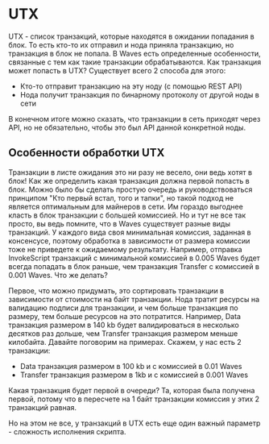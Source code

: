 # UTX

UTX - список транзакций, которые находятся в ожидании попадания в блок. То есть кто-то их отправил и нода приняла транзакцию, но транзакция в блок не попала. В Waves есть определенные особенности, связанные с тем как такие транзакции обрабатываются. Как транзакция может попасть в UTX? Существует всего 2 способа для этого:

- Кто-то отправит транзакцию на эту ноду (c помощью REST API)
- Нода получит транзакция по бинарному протоколу от другой ноды в сети

В конечном итоге можно сказать, что транзакции в сеть приходят через API, но не обязательно, чтобы это был API данной конкретной ноды.

## Особенности обработки UTX

Транзакции в листе ожидания это ни разу не весело, они ведь хотят в блок! Как же определить какая транзакция должна первой попасть в блок. Можно было бы сделать простую очередь и руководствоваться принципом "Кто первый встал, того и тапки", но такой подход не является оптимальным для майнеров в сети. Им гораздо выгоднее класть в блок транзакции с большей комиссией. Но и тут не все так просто, вы ведь помните, что в Waves существует разные виды транзакций. У каждого вида своя минимальная комиссия, заданная в консенсусе, поэтому обработка в зависимости от размера комиссии тоже не приведете к ожидаемому результату. Например, отправка InvokeScript транзакций с минимальной комиссией в 0.005 Waves будет всегда попадать в блок раньше, чем транзакция Transfer с комиссией в 0.001 Waves. Что же делать?

Первое, что можно придумать, это сортировать транзакции в зависимости от стоимости на байт транзакции. Нода тратит ресурсы на валидацию подписи для транзакции, и чем больше транзакция по размеру, тем больше ресурсов на это потратится. Например, Data транзакция размером в 140 kb будет валидироваться в несколько десятков раз дольше, чем Transfer транзакция размером меньше килобайта. Давайте поговорим на примерах. Скажем, у нас есть 2 транзакции:

- Data транзакция размером в 100 kb и с комиссией в 0.01 Waves
- Transfer транзакция размером в 1kb и с комиссией в 0.001 Waves

Какая транзакция будет первой в очереди? Та, которая была получена первой, потому что в пересчете на 1 байт транзакции комиссия у этих 2 транзакций равная.

Но на этом не все, у транзакций в UTX есть еще один важный параметр - сложность исполнения скрипта.

<!-- Добавить визуализацию из папки assets -->